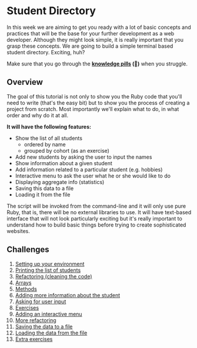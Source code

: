# Student Directory

In this week we are aiming to get you ready with a lot of basic concepts and practices that will be the base for your further development as a web developer. Although they might look simple, it is really important that you grasp these concepts. We are going to build a simple terminal based student directory. Exciting, huh?

Make sure that you go through the **[knowledge pills](https://github.com/makersacademy/pre_course/blob/master/pills.md) (:pill:)** when you struggle.

## Overview

The goal of this tutorial is not only to show you the Ruby code that you'll need to write (that's the easy bit) but to show you the process of creating a project from scratch. Most importantly we'll explain what to do, in what order and why do it at all.

**It will have the following features:**

- Show the list of all students
	- ordered by name
	- grouped by cohort (as an exercise)
- Add new students by asking the user to input the names
- Show information about a given student
- Add information related to a particular student (e.g. hobbies)
- Interactive menu to ask the user what he or she would like to do
- Displaying aggregate info (statistics)
- Saving this data to a file
- Loading it from the file

The script will be invoked from the command-line and it will only use pure Ruby, that is, there will be no external libraries to use. It will have text-based interface that will not look particularly exciting but it's really important to understand how to build basic things before trying to create sophisticated websites.

## Challenges

1. [Setting up your environment](01_setting_up_environment.md)
2. [Printing the list of students](02_printing_list_students.md)
3. [Refactoring (cleaning the code)](03_refactoring.md)
4. [Arrays](04_arrays.md)
5. [Methods](05_methods.md)
6. [Adding more information about the student](06_adding_more_info.md)
7. [Asking for user input](07_asking_user_input.md)
8. [Exercises](08_exercises.md)
9. [Adding an interactive menu](09_adding_interactive_menu.md)
10. [More refactoring](10_more_refactoring.md)
11. [Saving the data to a file](11_saving_data_to_file.md)
12. [Loading the data from the file](12_loading_data_from_file.md)
13. [Extra exercises](13_extra_exercises.md)

<!-- TODO:
- Add "go back to README" link to the beginning of each section
- Add "next step" link to the end of each section
-
-->
